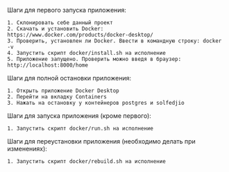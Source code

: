Шаги для первого запуска приложения:

    1. Склонировать себе данный проект
    2. Скачать и установить Docker: https://www.docker.com/products/docker-desktop/
    3. Проверить, установлен ли Docker. Ввести в командную строку: docker -v
    4. Запустить скрипт docker/install.sh на исполнение
    5. Приложение запущено. Проверить можно введя в браузер: http://localhost:8000/home

Шаги для полной остановки приложения:

    1. Открыть приложение Docker Desktop
    2. Перейти на вкладку Containers
    3. Нажать на остановку у контейнеров postgres и solfedjio

Шаги для запуска приложения (кроме первого):

    1. Запустить скрипт docker/run.sh на исполнение

Шаги для переустановки приложения (необходимо делать при изменениях):

    1. Запустить скрипт docker/rebuild.sh на исполнение
